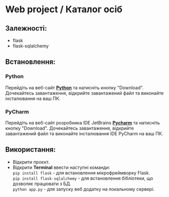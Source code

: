# Web project / Каталог осіб

## Залежності:
* flask
* flask-sqlalchemy


## Встановлення:

### Python
Перейдіть на веб-сайт **[Python](https://www.python.org/downloads/)** та натисніть кнопку "Download".
Дочекайтесь завантаження, відкрийте завантажений файл та виконайте інсталювання на ваш ПК.

### PyCharm
Перейдіть на веб-сайт розробника IDE JetBrains **[Pycharm](https://www.jetbrains.com/pycharm/)** та натисніть кнопку "Download".
Дочекайтесь завантаження, відкрийте завантажений файл та виконайте інсталювання IDE PyCharm на ваш ПК.


## Використання:
* Відкрити проєкт.
* Відкрити **Terminal** ввести наступні команди: <br>
  `pip install flask` - для встановлення мікрофреймворку Flask.  <br>
  `pip install flask-sqlalchemy` - для встановлення бібліотеки, що дозволяє працювати з БД.  <br>
  `python app.py` - для запуску веб додатку на локальному сервері.
